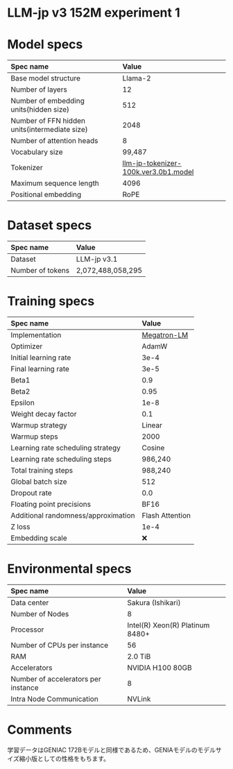 # LLM-jp v3 152M experiment 1

# Model specs

|Spec name|Value|
|:---|:---|
|Base model structure|Llama-2|
|Number of layers|12|
|Number of embedding units(hidden size)|512|
|Number of FFN hidden units(intermediate size)|2048|
|Number of attention heads|8|
|Vocabulary size|99,487|
|Tokenizer|[llm-jp-tokenizer-100k.ver3.0b1.model](https://github.com/llm-jp/llm-jp-tokenizer/blob/870a27ce6872e105e4b76cdf2e68c8b7ebfc6a37/models/ver3.0/llm-jp-tokenizer-100k.ver3.0b1.model)|
|Maximum sequence length|4096|
|Positional embedding|RoPE|

# Dataset specs
|Spec name|Value|
|:---|:---|
|Dataset|LLM-jp v3.1|
|Number of tokens|2,072,488,058,295|

# Training specs

|Spec name|Value|
|:---|:---|
|Implementation|[Megatron-LM](https://github.com/llm-jp/Megatron-LM/tree/936f55676ee8d8f329a3fe12f5c4e7fdc51b46f8)|
|Optimizer|AdamW|
|Initial learning rate|3e-4|
|Final learning rate|3e-5|
|Beta1|0.9|
|Beta2|0.95|
|Epsilon|1e-8|
|Weight decay factor|0.1|
|Warmup strategy|Linear|
|Warmup steps|2000|
|Learning rate scheduling strategy|Cosine|
|Learning rate scheduling steps|986,240|
|Total training steps|988,240|
|Global batch size|512|
|Dropout rate|0.0|
|Floating point precisions|BF16|
|Additional randomness/approximation|Flash Attention|
|Z loss|1e-4|
|Embedding scale|❌|

# Environmental specs

|Spec name|Value|
|:---|:---|
|Data center|Sakura (Ishikari)|
|Number of Nodes|8|
|Processor|Intel(R) Xeon(R) Platinum 8480+|
|Number of CPUs per instance|56|
|RAM|2.0 TiB|
|Accelerators|NVIDIA H100 80GB|
|Number of accelerators per instance|8|
|Intra Node Communication |NVLink|

# Comments

学習データはGENIAC 172Bモデルと同様であるため、GENIAモデルのモデルサイズ縮小版としての性格をもちます。
